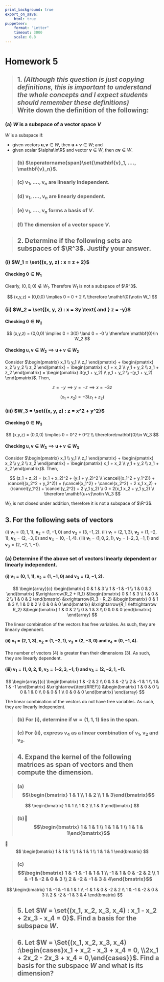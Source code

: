 ```yaml
---
print_background: true
export_on_save:
    html: true
puppeteer:
    format: "Letter"
    timeout: 3000
    scale: 0.8
---
```


# Homework 5


> ## 1. *(Although this question is just copying definitions, this is important to understand the whole concepts and I expect students should remember these definitions)* <br> Write down the definition of the following:

### (a) $W$ is a subspace of a vector space $V$

$W$ is a subspace if:

* given vectors $\mathbf{u}, \mathbf{v}\in W$, then $\mathbf{u+v}\in W$; and
* given scalar $\alpha\in\R$ and vector $\mathbf{v}\in W$, then $\alpha\mathbf{v}\in W$.

> ### (b) $\operatorname{span}\set{\mathbf{v}_1, ...., \mathbf{v}_n}$.

> ### (c\) $\mathbf{v}_1, ...., \mathbf{v}_n$ are linearly independent.

> ### (d) $\mathbf{v}_1, ...., \mathbf{v}_n$ are linearly dependent.

> ### (e) $\mathbf{v}_1, ...., \mathbf{v}_n$ forms a basis of $V$.

> ### (f) The dimension of a vector space $V$.

> ## 2. Determine if the following sets are subspaces of $\R^3$. Justify your answer.

### (i) $W_1 = \set{(x, y, z) : x = z + 2}$

#### Checking $\mathbf{0}\in W_1$

Clearly, $(0,0,0)\notin W_1$. Therefore $W_1$ is not a subspace of $\R^3$.

$$
(x,y,z) = (0,0,0) \implies 0 = 0 + 2 \\
\therefore \mathbf{0}\notin W_1
$$

### (ii) $W_2 = \set{(x, y, z) : x = 3y \text{ and } z = -y}$

#### Checking $\mathbf{0}\in W_2$

$$
(x,y,z) = (0,0,0) \implies 0 = 3(0) \land 0 = -0 \\
\therefore \mathbf{0}\in W_2
$$

#### Checking $\mathbf{u, v}\in W_2 \implies \mathbf{u+v}\in W_2$

Consider $\begin{pmatrix}
    x_1 \\ y_1 \\ z_1
\end{pmatrix} + \begin{pmatrix}
    x_2 \\ y_2 \\ z_2
\end{pmatrix} = \begin{pmatrix}
    x_1 + x_2 \\ y_1 + y_2 \\ z_1 + z_2
\end{pmatrix} = \begin{pmatrix}
    3(y_1 + y_2) \\ y_1 + y_2 \\ -(y_1 + y_2)
\end{pmatrix}$. Then,

$$
z = -y \implies y = -z \implies x = -3z
$$


$$
(x_1 + x_2) = -3(z_1 + z_2)
$$

### (iii) $W_3 = \set{(x, y, z) : z = x^2 + y^2}$

#### Checking $\mathbf{0}\in W_3$

$$
(x,y,z) = (0,0,0) \implies 0 = 0^2 + 0^2 \\
\therefore\mathbf{0}\in W_3
$$

#### Checking $\mathbf{u, v}\in W_3 \implies \mathbf{u+v}\in W_3$

Consider $\begin{pmatrix}
    x_1 \\ y_1 \\ z_1
\end{pmatrix} + \begin{pmatrix}
    x_2 \\ y_2 \\ z_2
\end{pmatrix} = \begin{pmatrix}
    x_1 + x_2 \\ y_1 + y_2 \\ z_1 + z_2
\end{pmatrix}$. Then,

$$
(z_1 + z_2) = (x_1 + x_2)^2 + (y_1 + y_2)^2 \\
\cancel{(x_1^2 + y_1^2)} + \cancel{(x_2^2 + y_2^2)} = (\cancel{x_1^2} + \cancel{x_2^2} + 2 x_1 x_2) + (\cancel{y_1^2} + \cancel{y_2^2} + 2 y_1 y_2) \\
0 = 2(x_1 x_2 + y_1 y_2) \\
\therefore \mathbf{u+v}\notin W_3
$$

$W_3$ is not closed under addition, therefore it is not a subspace of $\R^3$.


## 3. For the following sets of vectors

(i) $\mathbf{v}_1 = (0, 1, 1)$, $\mathbf{v}_2 = (1, -1, 0)$ and $\mathbf{v}_3 = (3, -1, 2)$.
(ii) $\mathbf{v}_1 = (2, 1, 3)$, $\mathbf{v}_2 = (1, -2, 1)$, $\mathbf{v}_3 = (2, -3, 0)$ and $\mathbf{v}_4 = (0, -1, 4)$.
(iii) $\mathbf{v}_1 = (1, 0, 2, 1)$, $\mathbf{v}_2 = (-2, 3, -1, 1)$ and $\mathbf{v}_3 = (2, -2, 1, -1)$.

### (a) Determine if the above set of vectors linearly dependent or linearly independent.

#### (i) $\mathbf{v}_1 = (0, 1, 1)$, $\mathbf{v}_2 = (1, -1, 0)$ and $\mathbf{v}_3 = (3, -1, 2)$.

$$
\begin{array}{c}
    \begin{bmatrix}
        0 & 1 & 3 \\
        1 & -1 & -1 \\
        1 & 0 & 2
    \end{bmatrix}
    &\xrightarrow{R_2 + R_1}
    &\begin{bmatrix}
        0 & 1 & 3 \\
        1 & 0 & 2 \\
        1 & 0 & 2
    \end{bmatrix}
    &\xrightarrow{R_3 - R_2}
    &\begin{bmatrix}
        0 & 1 & 3 \\
        1 & 0 & 2 \\
        0 & 0 & 0
    \end{bmatrix}
    &\xrightarrow{R_1 \leftrightarrow R_2}
    &\begin{bmatrix}
        1 & 0 & 2 \\
        0 & 1 & 3 \\
        0 & 0 & 0
    \end{bmatrix}
\end{array}
$$

The linear combination of the vectors has free variables. As such, they are linearly dependent.

#### (ii) $\mathbf{v}_1 = (2, 1, 3)$, $\mathbf{v}_2 = (1, -2, 1)$, $\mathbf{v}_3 = (2, -3, 0)$ and $\mathbf{v}_4 = (0, -1, 4)$.

The number of vectors (4) is greater than their dimensions (3). As such, they are linearly dependent.

#### (iii) $\mathbf{v}_1 = (1, 0, 2, 1)$, $\mathbf{v}_2 = (-2, 3, -1, 1)$ and $\mathbf{v}_3 = (2, -2, 1, -1)$.

$$
\begin{array}{c}
    \begin{bmatrix}
        1 & -2 & 2 \\
        0 & 3 & -2 \\
        2 & -1 & 1 \\
        1 & 1 & -1
    \end{bmatrix}
    &\xrightarrow{\text{RREF}}
    &\begin{bmatrix}
        1 & 0 & 0 \\
        0 & 1 & 0 \\
        0 & 0 & 1 \\
        0 & 0 & 0
    \end{bmatrix}
\end{array}
$$

The linear combination of the vectors do not have free variables. As such, they are linearly independent.


> ### (b) For (i), determine if $\mathbf{w} = (1, 1, 1)$ lies in the span.

> ### (c\) For (ii), express $\mathbf{v}_4$ as a linear combination of $\mathbf{v}_1$, $\mathbf{v}_2$ and $\mathbf{v}_3$.

> ## 4. Expand the kernel of the following matrices as span of vectors and then compute the dimension.


> ### (a) $$\begin{bmatrix}    1 & 1 \\    1 & 2 \\    1 & 3\end{bmatrix}$$

$$
\begin{bmatrix}
    1 & 1 \\
    1 & 2 \\
    1 & 3
\end{bmatrix}
$$

> ### (b)$$\begin{bmatrix}    1 & 1 & 1 \\    1 & 1 & 1 \\    1 & 1 & 1\end{bmatrix}$$

$$
\begin{bmatrix}
    1 & 1 & 1 \\
    1 & 1 & 1 \\
    1 & 1 & 1
\end{bmatrix}
$$

> ### (c\) $$\begin{bmatrix}    1 & -1 & -1 & 1 & 1 \\    -1 & 1 & 0 & -2 & 2 \\    1 & -1 & -2 & 0 & 3 \\    2 & -2 & -1 & 3 & 4\end{bmatrix}$$

$$
\begin{bmatrix}
    1 & -1 & -1 & 1 & 1 \\
    -1 & 1 & 0 & -2 & 2 \\
    1 & -1 & -2 & 0 & 3 \\
    2 & -2 & -1 & 3 & 4
\end{bmatrix}
$$

> ## 5. Let $W = \set{(x_1, x_2, x_3, x_4) : x_1 - x_2 + 2x_3 - x_4 = 0}$. Find a basis for the subspace $W$.


> ## 6. Let $W = \Set{(x_1, x_2, x_3, x_4) :\begin{cases}x_1 + x_2 - x_3 + x_4 = 0, \\2x_1 + 2x_2 - 2x_3 + x_4 = 0,\end{cases}}$. Find a basis for the subspace $W$ and what is its dimension?

